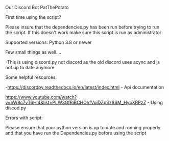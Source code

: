 Our Discord Bot PatThePotato

First time using the script?

Please insure that the dependencies.py has been run before
trying to run the script. If this doesn't work make sure
this script is run as administrator

Supported versions:
Python 3.8 or newer

Few small things as well....

-This is using discord.py not discord as the old discord uses acync and is not up to date anymore

Some helpful resources:

-https://discordpy.readthedocs.io/en/latest/index.html - Api documentation

https://www.youtube.com/watch?v=nW8c7vT6Hl4&list=PLW3GfRiBCHOhfVoiDZpSz8SM_HybXRPzZ - Using discod.py

Errors with script:

Please ensure that your python version is up to date and running properly
and that you have run the Dependencies.py before using the script



